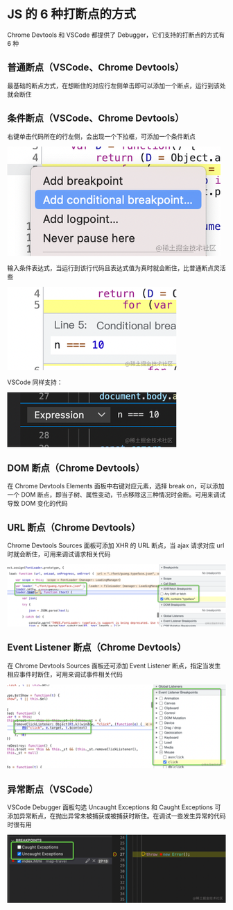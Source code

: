 # JS 的 6 种打断点的方式

Chrome Devtools 和 VSCode 都提供了 Debugger，它们支持的打断点的方式有 6 种

## 普通断点（VSCode、Chrome Devtools）

最基础的断点方式，在想断住的对应行左侧单击即可以添加一个断点，运行到该处就会断住

## 条件断点（VSCode、Chrome Devtools）

右键单击代码所在的行左侧，会出现一个下拉框，可添加一个条件断点

![](./assets/breakpoint.png)

输入条件表达式，当运行到该行代码且表达式值为真时就会断住，比普通断点灵活些

![](./assets/breakpoint-2.png)

VSCode 同样支持：

![](./assets/breakpoint-3.png)

## DOM 断点（Chrome Devtools）

在 Chrome Devtools Elements 面板中右键对应元素，选择 break on，可以添加一个 DOM 断点，即当子树、属性变动，节点移除这三种情况时会断。可用来调试导致 DOM 变化的代码

## URL 断点（Chrome Devtools）

Chrome Devtools Sources 面板可添加 XHR 的 URL 断点，当 ajax 请求对应 url 时就会断住，可用来调试请求相关代码

![](./assets/breakpoint-4.png)

## Event Listener 断点（Chrome Devtools）

在 Chrome Devtools Sources 面板还可添加 Event Listener 断点，指定当发生相应事件时断住，可用来调试事件相关代码

![](./assets/breakpoint-5.png)

## 异常断点（VSCode）

VSCode Debugger 面板勾选 Uncaught Exceptions 和 Caught Exceptions 可添加异常断点，在抛出异常未被捕获或被捕获时断住。在调试一些发生异常的代码时很有用

![](./assets/breakpoint-6.png)
